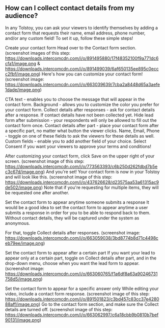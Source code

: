 ## How can I collect contact details from my audience?

In any Tolstoy, you can ask your viewers to identify themselves by adding a contact form that requests their name, email address, phone number, and/or any custom field! To set it up, follow these simple steps!


Create your contact form
Head over to the Contact form section. (screenshot images of this step: https://downloads.intercomcdn.com/i/o/891495880/17f48352100f9a771dc6cfa1/image.png & https://downloads.intercomcdn.com/i/o/891499039/6af650135ee895c0eccc2fbf/image.png)
Here's how you can customize your contact form! (screenshot image: https://downloads.intercomcdn.com/i/o/663039639/7cba2a8448d65a3aefe1dade/image.png)

CTA text - enables you to choose the message that will appear in the contact form.
Background - allows you to customize the color you prefer for your contact form.
Collect details after responses - ask for contact details after a response. If contact details have not been collected yet.
Hide lead form after submission - your respondents will only be allowed to fill out the contact form once.
Contact details after part - place your contact form after a specific part, no matter what button the viewer clicks.
Name, Email, Phone - toggle on one of these fields to ask the viewers for these details as well.
Custom fields - enable you to add another field of your choice.
Select Consent if you want your viewers to approve your terms and conditions!


After customizing your contact form, click Save on the upper right of your screen. (screenshot image of this step: https://downloads.intercomcdn.com/i/o/773563393/c6b250d262fdbd7b5ec3c67d/image.png)
And you're set! Your contact form is now in your Tolstoy and will look like this. (screenshot image of this step: https://downloads.intercomcdn.com/i/o/437626628/d23575aa53a61315ac9de502/image.png)
Note that if you're requesting for multiple items, they will be requested one after another.


Set the contact form to appear anytime someone submits a response
It would be a good idea to set the contact form to appear anytime a user submits a response in order for you to be able to respond back to them. Without contact details, they will be captured under the system as anonymous.


For that, toggle Collect details after responses. (screenshot image: https://downloads.intercomcdn.com/i/o/663059038/3bd8774b8d71c4498ceb79ee/image.png)


Set the contact form to appear after a certain part
If you want your lead to appear only at a certain part, toggle on Collect details after part, and in the drop-down menu, choose when you want the lead form to appear. (screenshot image: https://downloads.intercomcdn.com/i/o/663060765/f1a6df8a63a90246731758d5/image.png)


Set the contact form to appear for a specific answer only
While editing your video, include a contact form response. (screenshot image of this step: https://downloads.intercomcdn.com/i/o/891501823/c3bd457c83cc37e428088aff/image.png)
Go to the contact form section, and make sure the Collect details are turned off. (screenshot image of this step: https://downloads.intercomcdn.com/i/o/663062997/c6a18cbb9b0810b7bef90131/image.png)
